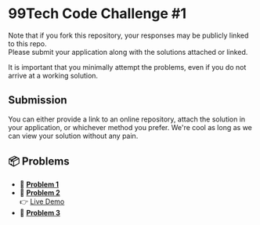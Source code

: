 # 99Tech Code Challenge #1

Note that if you fork this repository, your responses may be publicly linked to this repo.  
Please submit your application along with the solutions attached or linked.

It is important that you minimally attempt the problems, even if you do not arrive at a working solution.

## Submission

You can either provide a link to an online repository, attach the solution in your application, or whichever method you prefer.
We're cool as long as we can view your solution without any pain.

## 📦 Problems

- 🧩 **[Problem 1](https://github.com/minhnhut123456/code-challenge/tree/main/src/problem1)**
- 🔁 **[Problem 2](https://github.com/minhnhut123456/code-challenge/tree/main/src/problem2)**  
  👉 [Live Demo](https://code-challenge-three-wine.vercel.app/)
- 🧠 **[Problem 3](https://github.com/minhnhut123456/code-challenge/tree/main/src/problem3)**
